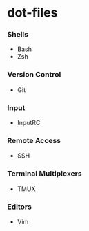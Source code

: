 # dot-files

### Shells
- Bash
- Zsh

### Version Control
- Git

### Input
- InputRC

### Remote Access
- SSH

### Terminal Multiplexers
- TMUX

### Editors
- Vim
